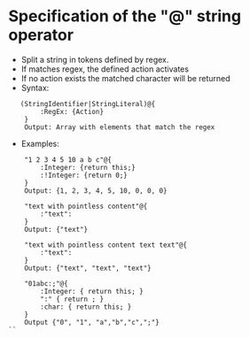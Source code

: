 # Specification of the "@" string operator
- Split a string in tokens defined by regex.
- If matches regex, the defined action activates
- If no action exists the matched character will be returned
- Syntax:  
```
   (StringIdentifier|StringLiteral)@{  
        :RegEx: {Action}  
    }
    Output: Array with elements that match the regex 
```
- Examples:
```
    "1 2 3 4 5 10 a b c"@{
        :Integer: {return this;}
        :!Integer: {return 0;}
    }
    Output: {1, 2, 3, 4, 5, 10, 0, 0, 0}
```
```
    "text with pointless content"@{
        :"text": 
    }
    Output: {"text"}
```
```
    "text with pointless content text text"@{
        :"text": 
    }
    Output: {"text", "text", "text"}
```
```
    "01abc:;"@{
        :Integer: { return this; }
        ":" { return ; }
        :char: { return this; }
    }
    Output {"0", "1", "a","b","c",";"}
``